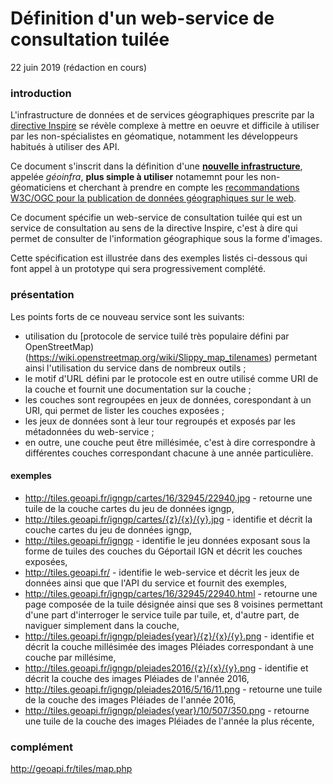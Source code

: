 # Définition d'un web-service de consultation tuilée
22 juin 2019 (rédaction en cours)

### introduction

L'infrastructure de données et de services géographiques prescrite par la
[directive Inspire](https://eur-lex.europa.eu/eli/dir/2007/2/oj?locale=fr) se révèle complexe à mettre en oeuvre
et difficile à utiliser par les non-spécialistes en géomatique,
notamment les développeurs habitués à utiliser des API.

Ce document s'inscrit dans la définition d'une
[**nouvelle infrastructure**](https://github.com/benoitdavidfr/geoinfra/blob/master/README.md),
appelée *géoinfra*, **plus simple à utiliser** notamemnt pour les non-géomaticiens et cherchant à prendre en compte
les [recommandations W3C/OGC pour la publication de données géographiques sur le web](https://w3c.github.io/sdw/bp/).

Ce document spécifie un web-service de consultation tuilée qui est un service de consultation au sens de la directive Inspire,
c'est à dire qui permet de consulter de l'information géographique sous la forme d'images.

Cette spécification est illustrée dans des exemples listés ci-dessous
qui font appel à un prototype qui sera progressivement complété.

### présentation

Les points forts de ce nouveau service sont les suivants:

  - utilisation du [protocole de service tuilé très populaire défini par OpenStreetMap)(https://wiki.openstreetmap.org/wiki/Slippy_map_tilenames)
    permetant ainsi l'utilisation du service dans de nombreux outils ;
  - le motif d'URL défini par le protocole est en outre utilisé comme URI de la couche
    et fournit une documentation sur la couche ;
  - les couches sont regroupées en jeux de données, corespondant à un URI, qui permet de lister les couches exposées ;
  - les jeux de données sont à leur tour regroupés et exposés par les métadonnées du web-service ;
  - en outre, une couche peut être millésimée, c'est à dire correspondre à différentes couches correspondant chacune
    à une année particulière.

#### exemples

- <http://tiles.geoapi.fr/igngp/cartes/16/32945/22940.jpg> - retourne une tuile de la couche cartes du jeu de données igngp,
- <http://tiles.geoapi.fr/igngp/cartes/{z}/{x}/{y}.jpg> - identifie et décrit la couche cartes du jeu de données igngp,
- <http://tiles.geoapi.fr/igngp> - identifie le jeu données exposant sous la forme de tuiles des couches du Géportail IGN et décrit les couches exposées,
- <http://tiles.geoapi.fr/> - identifie le web-service et décrit les jeux de données ainsi que que l'API du service
  et fournit des exemples,
- <http://tiles.geoapi.fr/igngp/cartes/16/32945/22940.html> - retourne une page composée de la tuile désignée
  ainsi que ses 8 voisines permettant d'une part d'interroger le service tuile par tuile,
  et, d'autre part, de naviguer simplement dans la couche,
- <http://tiles.geoapi.fr/igngp/pleiades{year}/{z}/{x}/{y}.png> - identifie et décrit la couche millésimée des images Pléiades
  correspondant à une couche par millésime,
- <http://tiles.geoapi.fr/igngp/pleiades2016/{z}/{x}/{y}.png> - identifie et décrit la couche des images Pléiades
  de l'année 2016,
- <http://tiles.geoapi.fr/igngp/pleiades2016/5/16/11.png> - retourne une tuile de la couche des images Pléiades de l'année 2016,
- <http://tiles.geoapi.fr/igngp/pleiades{year}/10/507/350.png> - retourne une tuile de la couche des images Pléiades
  de l'année la plus récente,

### complément

<http://geoapi.fr/tiles/map.php>
